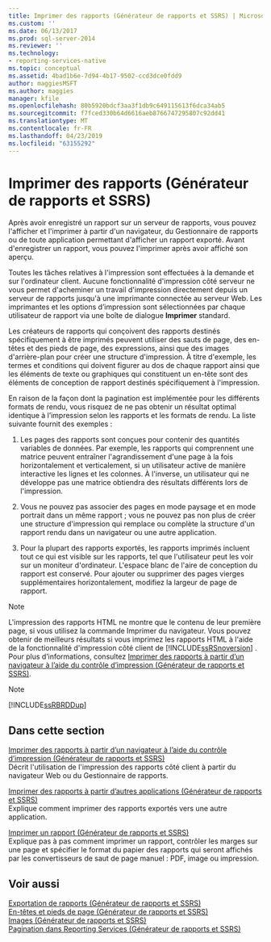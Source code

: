```yaml
---
title: Imprimer des rapports (Générateur de rapports et SSRS) | Microsoft Docs
ms.custom: ''
ms.date: 06/13/2017
ms.prod: sql-server-2014
ms.reviewer: ''
ms.technology:
- reporting-services-native
ms.topic: conceptual
ms.assetid: 4bad1b6e-7d94-4b17-9502-ccd3dce0fdd9
author: maggiesMSFT
ms.author: maggies
manager: kfile
ms.openlocfilehash: 80b5920bdcf3aa3f1db9c649115613f6dca34ab5
ms.sourcegitcommit: f7fced330b64d6616aeb8766747295807c92dd41
ms.translationtype: MT
ms.contentlocale: fr-FR
ms.lasthandoff: 04/23/2019
ms.locfileid: "63155292"
---
```

# <a name="print-reports-report-builder-and-ssrs"></a>Imprimer des rapports (Générateur de rapports et SSRS)
  Après avoir enregistré un rapport sur un serveur de rapports, vous pouvez l'afficher et l'imprimer à partir d'un navigateur, du Gestionnaire de rapports ou de toute application permettant d'afficher un rapport exporté. Avant d'enregistrer un rapport, vous pouvez l'imprimer après avoir affiché son aperçu.  
  
 Toutes les tâches relatives à l'impression sont effectuées à la demande et sur l'ordinateur client. Aucune fonctionnalité d'impression côté serveur ne vous permet d'acheminer un travail d'impression directement depuis un serveur de rapports jusqu'à une imprimante connectée au serveur Web. Les imprimantes et les options d’impression sont sélectionnées par chaque utilisateur de rapport via une boîte de dialogue **Imprimer** standard.  
  
 Les créateurs de rapports qui conçoivent des rapports destinés spécifiquement à être imprimés peuvent utiliser des sauts de page, des en-têtes et des pieds de page, des expressions, ainsi que des images d'arrière-plan pour créer une structure d'impression. À titre d'exemple, les termes et conditions qui doivent figurer au dos de chaque rapport ainsi que les éléments de texte ou graphiques qui constituent un en-tête sont des éléments de conception de rapport destinés spécifiquement à l'impression.  
  
 En raison de la façon dont la pagination est implémentée pour les différents formats de rendu, vous risquez de ne pas obtenir un résultat optimal identique à l’impression selon les rapports et les formats de rendu. La liste suivante fournit des exemples :  
  
1.  Les pages des rapports sont conçues pour contenir des quantités variables de données. Par exemple, les rapports qui comprennent une matrice peuvent entraîner l'agrandissement d'une page à la fois horizontalement et verticalement, si un utilisateur active de manière interactive les lignes et les colonnes. À l'inverse, un utilisateur qui ne développe pas une matrice obtiendra des résultats différents lors de l'impression.  
  
2.  Vous ne pouvez pas associer des pages en mode paysage et en mode portrait dans un même rapport ; vous ne pouvez pas non plus de créer une structure d'impression qui remplace ou complète la structure d'un rapport rendu dans un navigateur ou une autre application.  
  
3.  Pour la plupart des rapports exportés, les rapports imprimés incluent tout ce qui est visible sur les rapports, tel que l'utilisateur peut les voir sur un moniteur d'ordinateur. L'espace blanc de l'aire de conception du rapport est conservé. Pour ajouter ou supprimer des pages vierges supplémentaires horizontalement, modifiez la largeur de page de rapport.  
  
> [!NOTE]  
>  L'impression des rapports HTML ne montre que le contenu de leur première page, si vous utilisez la commande Imprimer du navigateur. Vous pouvez obtenir de meilleurs résultats si vous imprimez les rapports HTML à l'aide de la fonctionnalité d'impression côté client de [!INCLUDE[ssRSnoversion](../../includes/ssrsnoversion-md.md)] . Pour plus d’informations, consultez [Imprimer des rapports à partir d’un navigateur à l’aide du contrôle d’impression &#40;Générateur de rapports et SSRS&#41;](print-reports-from-a-browser-with-the-print-control-report-builder-and-ssrs.md).  
  
> [!NOTE]  
>  [!INCLUDE[ssRBRDDup](../../includes/ssrbrddup-md.md)]  
  
## <a name="in-this-section"></a>Dans cette section  
 [Imprimer des rapports à partir d’un navigateur à l’aide du contrôle d’impression &#40;Générateur de rapports et SSRS&#41;](print-reports-from-a-browser-with-the-print-control-report-builder-and-ssrs.md)  
 Décrit l'utilisation de l'impression des rapports côté client à partir du navigateur Web ou du Gestionnaire de rapports.  
  
 [Imprimer des rapports à partir d’autres applications &#40;Générateur de rapports et SSRS&#41;](print-reports-from-other-applications-report-builder-and-ssrs.md)  
 Explique comment imprimer des rapports exportés vers une autre application.  
  
 [Imprimer un rapport &#40;Générateur de rapports et SSRS&#41;](print-a-report-report-builder-and-ssrs.md)  
 Explique pas à pas comment imprimer un rapport, contrôler les marges sur une page et spécifier le format du papier des rapports qui seront affichés par les convertisseurs de saut de page manuel : PDF, image ou impression.  
  
## <a name="see-also"></a>Voir aussi  
 [Exportation de rapports &#40;Générateur de rapports et SSRS&#41;](export-reports-report-builder-and-ssrs.md)   
 [En-têtes et pieds de page &#40;Générateur de rapports et SSRS&#41;](../report-design/page-headers-and-footers-report-builder-and-ssrs.md)   
 [Images &#40;Générateur de rapports et SSRS&#41;](../report-design/images-report-builder-and-ssrs.md)   
 [Pagination dans Reporting Services &#40;Générateur de rapports et SSRS&#41;](../report-design/pagination-in-reporting-services-report-builder-and-ssrs.md)  
  
  
